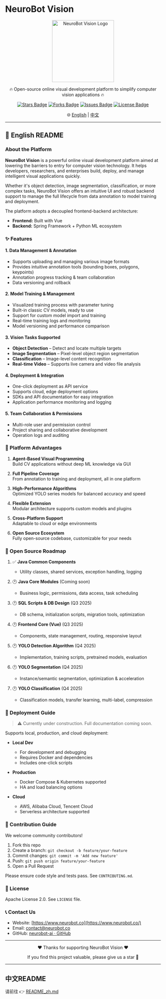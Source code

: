 # NeuroBot Vision

<div align="center">  
<img src="https://app.neurobot.co/homePageResources/pics/neurobot-logo-b.png" alt="NeuroBot Vision Logo" width="200">  
<p>🔥 Open-source online visual development platform to simplify computer vision applications 🔥</p>

<div>  
<a href="https://github.com/neurobot-ai/neurobot-vision/stargazers"><img src="https://img.shields.io/github/stars/neurobot-ai/neurobot-vision" alt="Stars Badge"></a>  
<a href="https://github.com/neurobot-ai/neurobot-vision/network/members"><img src="https://img.shields.io/github/forks/neurobot-ai/neurobot-vision" alt="Forks Badge"></a>  
<a href="https://github.com/neurobot-ai/neurobot-vision/issues"><img src="https://img.shields.io/github/issues/neurobot-ai/neurobot-vision" alt="Issues Badge"></a>  
<a href="https://github.com/neurobot-ai/neurobot-vision/blob/main/LICENSE"><img src="https://img.shields.io/github/license/neurobot-ai/neurobot-vision" alt="License Badge"></a>  
</div>

<p>  
🌐 <a href="https://github.com/neurobot-ai/neurobot-vision/blob/main/README.md">English</a> | <a href="https://github.com/neurobot-ai/neurobot-vision/blob/main/README_zh.md">中文</a>  
</p>  
</div>

---

## 📝 English README

### About the Platform

**NeuroBot Vision** is a powerful online visual development platform aimed at lowering the barriers to entry for computer vision technology. It helps developers, researchers, and enterprises build, deploy, and manage intelligent visual applications quickly.

Whether it's object detection, image segmentation, classification, or more complex tasks, NeuroBot Vision offers an intuitive UI and robust backend support to manage the full lifecycle from data annotation to model training and deployment.

The platform adopts a decoupled frontend-backend architecture:
- **Frontend:** Built with Vue
- **Backend:** Spring Framework + Python ML ecosystem

### ✨ Features

#### 1. Data Management & Annotation
- Supports uploading and managing various image formats
- Provides intuitive annotation tools (bounding boxes, polygons, keypoints)
- Annotation progress tracking & team collaboration
- Data versioning and rollback

#### 2. Model Training & Management
- Visualized training process with parameter tuning
- Built-in classic CV models, ready to use
- Support for custom model import and training
- Real-time training logs and monitoring
- Model versioning and performance comparison

#### 3. Vision Tasks Supported
- **Object Detection** – Detect and locate multiple targets
- **Image Segmentation** – Pixel-level object region segmentation
- **Classification** – Image-level content recognition
- **Real-time Video** – Supports live camera and video file analysis

#### 4. Deployment & Integration
- One-click deployment as API service
- Supports cloud, edge deployment options
- SDKs and API documentation for easy integration
- Application performance monitoring and logging

#### 5. Team Collaboration & Permissions
- Multi-role user and permission control
- Project sharing and collaborative development
- Operation logs and auditing

### 🌟 Platform Advantages

1. **Agent-Based Visual Programming**  
   Build CV applications without deep ML knowledge via GUI

2. **Full Pipeline Coverage**  
   From annotation to training and deployment, all in one platform

3. **High-Performance Algorithms**  
   Optimized YOLO series models for balanced accuracy and speed

4. **Flexible Extension**  
   Modular architecture supports custom models and plugins

5. **Cross-Platform Support**  
   Adaptable to cloud or edge environments

6. **Open Source Ecosystem**  
   Fully open-source codebase, customizable for your needs

### 📅 Open Source Roadmap

1. ✅ **Java Common Components**
    - Utility classes, shared services, exception handling, logging

2. 🕐 **Java Core Modules** (Coming soon)
    - Business logic, permissions, data access, task scheduling

3. 🕐 **SQL Scripts & DB Design** (Q3 2025)
    - DB schema, initialization scripts, migration tools, optimization

4. 🕐 **Frontend Core (Vue)** (Q3 2025)
    - Components, state management, routing, responsive layout

5. 🕐 **YOLO Detection Algorithm** (Q4 2025)
    - Implementation, training scripts, pretrained models, evaluation

6. 🕐 **YOLO Segmentation** (Q4 2025)
    - Instance/semantic segmentation, optimization & acceleration

7. 🕐 **YOLO Classification** (Q4 2025)
    - Classification models, transfer learning, multi-label, compression

### 🚀 Deployment Guide

> ⚠️ Currently under construction. Full documentation coming soon.

Supports local, production, and cloud deployment:

- **Local Dev**
    - For development and debugging
    - Requires Docker and dependencies
    - Includes one-click scripts

- **Production**
    - Docker Compose & Kubernetes supported
    - HA and load balancing options

- **Cloud**
    - AWS, Alibaba Cloud, Tencent Cloud
    - Serverless architecture supported

### 🤝 Contribution Guide

We welcome community contributors!

1. Fork this repo
2. Create a branch: `git checkout -b feature/your-feature`
3. Commit changes: `git commit -m 'Add new feature'`
4. Push: `git push origin feature/your-feature`
5. Open a Pull Request

Please ensure code style and tests pass. See `CONTRIBUTING.md`.

### 📄 License

Apache License 2.0. See `LICENSE` file.

### 📞 Contact Us

- Website: [https://www.neurobot.co](https://www.neurobot.co/)
- Email: contact@neurobot.co
- GitHub: [neurobot-ai · GitHub](https://github.com/neurobot-ai)

---

<div align="center">  
<p>❤️ Thanks for supporting NeuroBot Vision ❤️</p>  
<p>If you find this project valuable, please give us a star 🌟</p>  
</div>

---

## 中文README

请前往 👉 [README_zh.md](README_zh.md)
